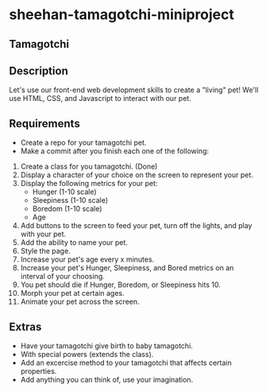 # sheehan-tamagotchi-miniproject

## Tamagotchi

## Description

Let's use our front-end web development skills to create a "living" pet! We'll use HTML, CSS, and Javascript to interact with our pet.

## Requirements

- Create a repo for your tamagotchi pet.
- Make a commit after you finish each one of the following:

1. Create a class for you tamagotchi. (Done)
2. Display a character of your choice on the screen to represent your pet.
3. Display the following metrics for your pet:
	- Hunger (1-10 scale)
	- Sleepiness (1-10 scale)
	- Boredom (1-10 scale)
	- Age
4. Add buttons to the screen to feed your pet, turn off the lights, and play with your pet.
5. Add the ability to name your pet.
6. Style the page.
7. Increase your pet's age every x minutes.
8. Increase your pet's Hunger, Sleepiness, and Bored metrics on an interval of your choosing.
9. You pet should die if Hunger, Boredom, or Sleepiness hits 10.
10. Morph your pet at certain ages.
11. Animate your pet across the screen.

## Extras

- Have your tamagotchi give birth to baby tamagotchi.
- With special powers (extends the class).
- Add an excercise method to your tamagotchi that affects certain properties.
- Add anything you can think of, use your imagination.
